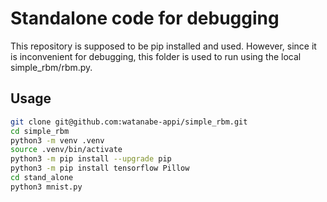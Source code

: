 # Standalone code for debugging

This repository is supposed to be pip installed and used. However, since it is inconvenient for debugging, this folder is used to run using the local simple_rbm/rbm.py.

## Usage

```sh
git clone git@github.com:watanabe-appi/simple_rbm.git 
cd simple_rbm
python3 -m venv .venv 
source .venv/bin/activate
python3 -m pip install --upgrade pip
python3 -m pip install tensorflow Pillow
cd stand_alone
python3 mnist.py
```
